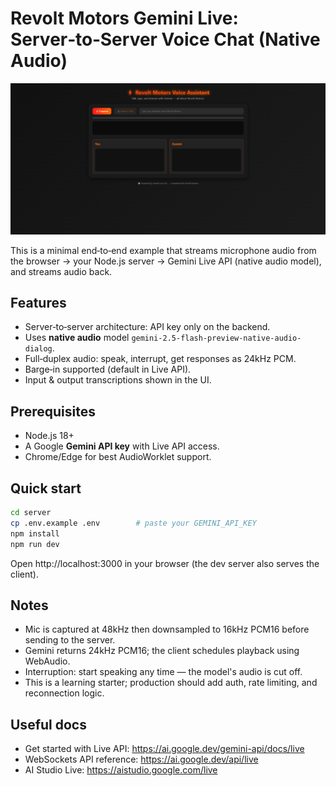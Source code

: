 # Revolt Motors Gemini Live: Server‑to‑Server Voice Chat (Native Audio)

![Logo](resource/view.png)

This is a minimal end‑to‑end example that streams microphone audio from the browser
-> your Node.js server -> Gemini Live API (native audio model), and streams audio back.

## Features
- Server‑to‑server architecture: API key only on the backend.
- Uses **native audio** model `gemini-2.5-flash-preview-native-audio-dialog`.
- Full‑duplex audio: speak, interrupt, get responses as 24kHz PCM.
- Barge‑in supported (default in Live API).
- Input & output transcriptions shown in the UI.

## Prerequisites
- Node.js 18+
- A Google **Gemini API key** with Live API access.
- Chrome/Edge for best AudioWorklet support.

## Quick start
```bash
cd server
cp .env.example .env        # paste your GEMINI_API_KEY
npm install
npm run dev
```
Open http://localhost:3000 in your browser (the dev server also serves the client).

## Notes
- Mic is captured at 48kHz then downsampled to 16kHz PCM16 before sending to the server.
- Gemini returns 24kHz PCM16; the client schedules playback using WebAudio.
- Interruption: start speaking any time — the model's audio is cut off.
- This is a learning starter; production should add auth, rate limiting, and reconnection logic.


## Useful docs
- Get started with Live API: https://ai.google.dev/gemini-api/docs/live
- WebSockets API reference: https://ai.google.dev/api/live
- AI Studio Live: https://aistudio.google.com/live
```